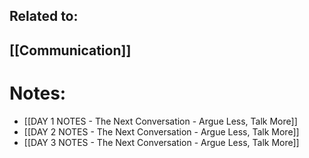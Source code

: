 
## Related to:

## [[Communication]]

# Notes:
- [[DAY 1 NOTES - The Next Conversation - Argue Less, Talk More]]
- [[DAY 2 NOTES - The Next Conversation - Argue Less, Talk More]]
- [[DAY 3 NOTES - The Next Conversation - Argue Less, Talk More]]